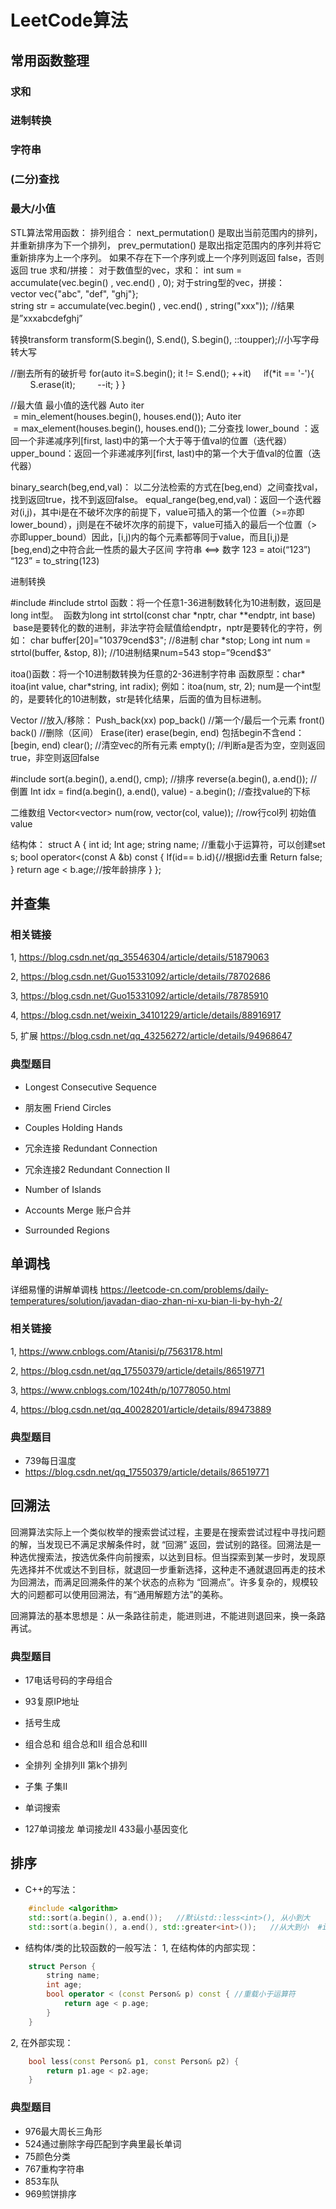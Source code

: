 # LeetCode算法

## 常用函数整理
### 求和
### 进制转换
### 字符串
### (二分)查找
### 最大/小值

STL算法常用函数：
排列组合：
next_permutation() 是取出当前范围内的排列，并重新排序为下一个排列，
prev_permutation() 是取出指定范围内的序列并将它重新排序为上一个序列。
如果不存在下一个序列或上一个序列则返回 false，否则返回 true
求和/拼接：
对于数值型的vec，求和：
int sum = accumulate(vec.begin() , vec.end() , 0);
对于string型的vec，拼接：
vector<string> vec{"abc", "def", "ghj"};     
string str = accumulate(vec.begin() , vec.end() , string("xxx"));   //结果是”xxxabcdefghj”

转换transform
transform(S.begin(), S.end(), S.begin(), ::toupper);//小写字母转大写

//删去所有的破折号
for(auto it=S.begin(); it != S.end(); ++it)
    if(*it == '-'){
        S.erase(it);
        --it;
  }
}

//最大值 最小值的迭代器
Auto iter  = min_element(houses.begin(), houses.end());
Auto iter  = max_element(houses.begin(), houses.end());
二分查找
lower_bound ：返回一个非递减序列[first, last)中的第一个大于等于值val的位置（迭代器）
upper_bound：返回一个非递减序列[first, last)中的第一个大于值val的位置（迭代器）

binary_search(beg,end,val)： 以二分法检索的方式在[beg,end）之间查找val，找到返回true，找不到返回false。
equal_range(beg,end,val)：返回一个迭代器对(i,j)，其中i是在不破坏次序的前提下，value可插入的第一个位置（>=亦即lower_bound），j则是在不破坏次序的前提下，value可插入的最后一个位置（>亦即upper_bound）因此，[i,j)内的每个元素都等同于value，而且[i,j)是[beg,end)之中符合此一性质的最大子区间
字符串 <==> 数字
123 = atoi(“123”)   
“123” = to_string(123)

进制转换

#include<cstdio>
#include<cstdlib> 
strtol 函数：将一个任意1-36进制数转化为10进制数，返回是long int型。
 函数为long int strtol(const char *nptr, char **endptr, int base)
 base是要转化的数的进制，非法字符会赋值给endptr，nptr是要转化的字符，例如：
char buffer[20]="10379cend$3";  //8进制
char *stop;
Long int num = strtol(buffer, &stop, 8));   //10进制结果num=543  stop=”9cend$3” 

itoa()函数：将一个10进制数转换为任意的2-36进制字符串
函数原型：char*  itoa(int value, char*string, int radix);
例如：itoa(num, str, 2); num是一个int型的，是要转化的10进制数，str是转化结果，后面的值为目标进制。

Vector
//放入/移除： Push_back(xx)   pop_back()
//第一个/最后一个元素   front()    back()
//删除（区间）  Erase(iter)    erase(begin, end)    包括begin不含end：[begin, end)
clear();   //清空vec的所有元素
empty(); //判断a是否为空，空则返回true，非空则返回false

#include<algorithm>
sort(a.begin(), a.end(), cmp);  //排序
reverse(a.begin(), a.end());   //倒置
Int idx = find(a.begin(), a.end(), value) - a.begin();   //查找value的下标

二维数组
Vector<vector<int>>  num(row, vector<int>(col, value)); //row行col列 初始值value

结构体：
struct A {
	int id;
Int age;
	string name;
 	//重载小于运算符，可以创建set<A> s;
	bool operator<(const A &b) const {
If(id== b.id){//根据id去重
Return false; 
}
		return age < b.age;//按年龄排序
	}
};


## 并查集
### 相关链接
1, https://blog.csdn.net/qq_35546304/article/details/51879063

2, https://blog.csdn.net/Guo15331092/article/details/78702686

3, https://blog.csdn.net/Guo15331092/article/details/78785910

4, https://blog.csdn.net/weixin_34101229/article/details/88916917

5, 扩展 https://blog.csdn.net/qq_43256272/article/details/94968647

### 典型题目
- Longest Consecutive Sequence

- 朋友圈 Friend Circles

- Couples Holding Hands

- 冗余连接 Redundant Connection

- 冗余连接2 Redundant Connection II

- Number of Islands

- Accounts Merge 账户合并

- Surrounded Regions

## 单调栈
详细易懂的讲解单调栈 https://leetcode-cn.com/problems/daily-temperatures/solution/javadan-diao-zhan-ni-xu-bian-li-by-hyh-2/
### 相关链接
1, https://www.cnblogs.com/Atanisi/p/7563178.html

2, https://blog.csdn.net/qq_17550379/article/details/86519771

3, https://www.cnblogs.com/1024th/p/10778050.html

4, https://blog.csdn.net/qq_40028201/article/details/89473889

### 典型题目
- 739每日温度
- https://blog.csdn.net/qq_17550379/article/details/86519771

## 回溯法
回溯算法实际上一个类似枚举的搜索尝试过程，主要是在搜索尝试过程中寻找问题的解，当发现已不满足求解条件时，就 “回溯” 返回，尝试别的路径。回溯法是一种选优搜索法，按选优条件向前搜索，以达到目标。但当探索到某一步时，发现原先选择并不优或达不到目标，就退回一步重新选择，这种走不通就退回再走的技术为回溯法，而满足回溯条件的某个状态的点称为 “回溯点”。许多复杂的，规模较大的问题都可以使用回溯法，有“通用解题方法”的美称。

回溯算法的基本思想是：从一条路往前走，能进则进，不能进则退回来，换一条路再试。

### 典型题目
- 17电话号码的字母组合

- 93复原IP地址

- 括号生成

- 组合总和   组合总和II  组合总和III

- 全排列   全排列II   第k个排列

- 子集   子集II

- 单词搜索

- 127单词接龙    单词接龙II    433最小基因变化

## 排序
- C++的写法：

```C++
    #include <algorithm>
    std::sort(a.begin(), a.end());   //默认std::less<int>(), 从小到大
    std::sort(a.begin(), a.end(), std::greater<int>());   //从大到小  #include <functional>
```


- 结构体/类的比较函数的一般写法：
1, 在结构体的内部实现：

```C++
    struct Person {
        string name;
        int age;
        bool operator < (const Person& p) const { //重载小于运算符
            return age < p.age;
        }
    }
```


2, 在外部实现：

```C++
    bool less(const Person& p1, const Person& p2) {
        return p1.age < p2.age;
    }
```
### 典型题目
- 976最大周长三角形
- 524通过删除字母匹配到字典里最长单词
- 75颜色分类
- 767重构字符串
- 853车队
- 969煎饼排序




